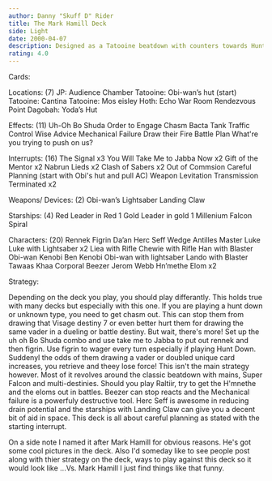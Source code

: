 ```yaml
---
author: Danny "Skuff D" Rider
title: The Mark Hamill Deck
side: Light
date: 2000-04-07
description: Designed as a Tatooine beatdown with counters towards Hunt Down and Raltiir. Named after Mark Hamill because Monica Lewinsky was considered an indecent title.
rating: 4.0
---
```

Cards: 

Locations: (7)
JP: Audience Chamber
Tatooine: Obi-wan’s hut (start)
Tatooine: Cantina
Tatooine: Mos eisley
Hoth: Echo War Room
Rendezvous Point
Dagobah: Yoda’s Hut


Effects:  (11)
Uh-Oh
Bo Shuda
Order to Engage
Chasm
Bacta Tank
Traffic Control
Wise Advice
Mechanical Failure
Draw their Fire
Battle Plan
What're you trying to push on us?

Interrupts:  (16)
The Signal x3
You Will Take Me to Jabba Now x2
Gift of the Mentor x2
Nabrun Lieds x2
Clash of Sabers x2
Out of Commsion
Careful Planning (start with Obi's hut and pull AC)
Weapon Levitation
Transmission Terminated x2

Weapons/ Devices:  (2)
Obi-wan’s Lightsaber
Landing Claw

Starships: (4)
Red Leader in Red 1
Gold Leader in gold 1
Millenium Falcon
Spiral

Characters: (20)
Rennek
Figrin Da’an
Herc Seff
Wedge Antilles
Master Luke
Luke with Lightsaber x2
Liea with Rifle
Chewie with Rifle
Han with Blaster
Obi-wan Kenobi
Ben Kenobi
Obi-wan with lightsaber
Lando with Blaster
Tawaas Khaa
Corporal Beezer
Jerom Webb
Hn’methe
Elom x2


Strategy: 

Depending on the deck you play, you should play differantly. This holds true with many decks but especially with this one. If you are playing a hunt down or unknown type, you need to get chasm out. This can stop them from drawing that Visage destiny 7 or even better hurt them for drawing the same vader in a dueling or battle destiny. But wait, there's more! Set up the uh oh Bo Shuda combo and use take me to Jabba to put out rennek and then figrin. Use figrin to wager every turn especially if playing Hunt Down. Suddenyl the odds of them drawing a vader or doubled unique card increases, you retrieve and theey lose force!
This isn't the main strategy however. Most of it revolves around the classic beatdown with mains, Super Falcon and multi-destinies.
Should you play Raltiir, try to get the H'mnethe and the eloms out in battles. Beezer can stop reacts and the Mechanical failure is a powerfuly destructive tool.
Herc Seff is awesome in reducing drain potential and the starships with Landing Claw can give you a decent bit of aid in space. This deck is all about careful planning as stated with the starting interrupt.

On a side note I named it after Mark Hamill for obvious reasons. He's got some cool pictures in the deck. Also I'd someday like to see people post along with thier strategy on the deck, ways to play against this deck so it would look like
...Vs. Mark Hamill
I just find things like that funny. 